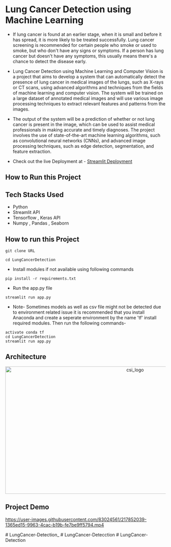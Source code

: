 # Lung Cancer Detection using Machine Learning

- If lung cancer is found at an earlier stage, when it is small and before it has spread, it is more likely to be treated successfully. Lung cancer screening is recommended for certain people who smoke or used to smoke, but who don't have any signs or symptoms. If a person has lung cancer but doesn't have any symptoms, this usually means there's a chance to detect the disease early.

- Lung Cancer Detection using Machine Learning and Computer Vision is a project that aims to develop a system that can automatically detect the presence of lung cancer in medical images of the lungs, such as X-rays or CT scans, using advanced algorithms and techniques from the fields of machine learning and computer vision. The system will be trained on a large dataset of annotated medical images and will use various image processing techniques to extract relevant features and patterns from the images. 

- The output of the system will be a prediction of whether or not lung cancer is present in the image, which can be used to assist medical professionals in making accurate and timely diagnoses. The project involves the use of state-of-the-art machine learning algorithms, such as convolutional neural networks (CNNs), and advanced image processing techniques, such as edge detection, segmentation, and feature extraction.

- Check out the live Deployment at - [Streamlit Deployment](https://vedantkadam-lung-cancer-streamlit-app-le67uq.streamlit.app/) 
## How to Run this Project

## Tech Stacks Used

- Python
- Streamlit API
- Tensorflow , Keras API
- Numpy , Pandas , Seaborn

## How to run this Project
```
git clone URL
```
```
cd LungCancerDetection
```

- Install modules if not available using following commands
```
pip install -r requirements.txt
```

- Run the app.py file
```
streamlit run app.py
```

- Note- Sometimes models as well as csv file might not be detected due to environment related issue it is recommended that you install Anaconda and create a seperate environment by the name 'tf' install required modules.
Then run the following commands-
```
activate conda tf
cd LungCancerDetection
streamlit run app.py

```


## Architecture
<p align="center">
  <a href="/">
    <img src="https://user-images.githubusercontent.com/83024561/219716865-f5bb045e-781d-4281-ae13-b86fcaab911a.png"
         alt="csi_logo" width="800" height="400">
  </a>
</p>

## Project Demo

https://user-images.githubusercontent.com/83024561/217852039-1365ed15-9963-4cac-b19b-fe7be9ff5794.mp4











#   L u n g C a n c e r - D e t e c t i o n _  
 #   L u n g C a n c e r - D e t e c c t i o n  
 #   L u n g C a n c e r - D e t e c t i o n  
 
